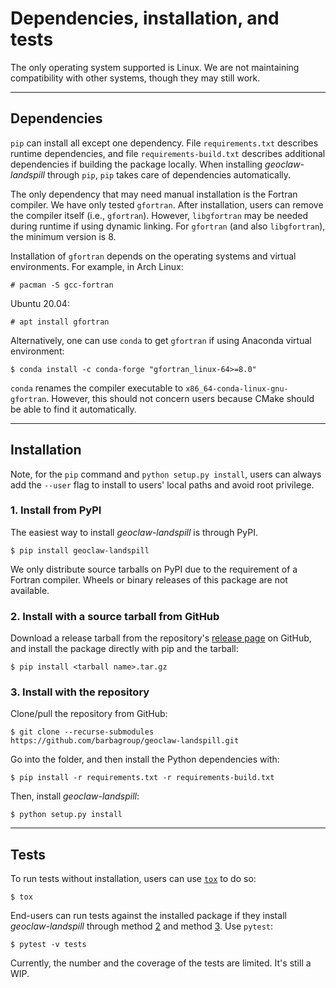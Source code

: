 # Dependencies, installation, and tests

The only operating system supported is Linux. We are not maintaining
compatibility with other systems, though they may still work.

---------------
## Dependencies

`pip` can install all except one dependency. File `requirements.txt` describes
runtime dependencies, and file `requirements-build.txt` describes additional
dependencies if building the package locally. When installing
*geoclaw-landspill* through `pip`, `pip` takes care of dependencies
automatically.

The only dependency that may need manual installation is the Fortran compiler.
We have only tested `gfortran`. After installation, users can remove the
compiler itself (i.e., `gfortran`). However, `libgfortran` may be needed during
runtime if using dynamic linking. For `gfortran` (and also `libgfortran`), the
minimum version is 8.

Installation of `gfortran` depends on the operating systems and virtual
environments. For example, in Arch Linux:
```
# pacman -S gcc-fortran
```
Ubuntu 20.04:
```
# apt install gfortran
```

Alternatively, one can use `conda` to get `gfortran` if using Anaconda virtual
environment:
```
$ conda install -c conda-forge "gfortran_linux-64>=8.0"
```
`conda` renames the compiler executable to `x86_64-conda-linux-gnu-gfortran`.
However, this should not concern users because CMake should be able to find it
automatically.

---------------
## Installation

Note, for the `pip` command and `python setup.py install`, users can always add
the `--user` flag to install to users' local paths and avoid root privilege.

### 1. Install from PyPI

The easiest way to install *geoclaw-landspill* is through PyPI. 
```
$ pip install geoclaw-landspill
```

We only distribute source tarballs on PyPI due to the requirement of a Fortran
compiler. Wheels or binary releases of this package are not available.

### 2. Install with a source tarball from GitHub

Download a release tarball from the repository's
[release page](https://github.com/barbagroup/geoclaw-landspill/releases) on GitHub,
and install the package directly with pip and the tarball:
```
$ pip install <tarball name>.tar.gz
```

### 3. Install with the repository

Clone/pull the repository from GitHub:
```
$ git clone --recurse-submodules https://github.com/barbagroup/geoclaw-landspill.git
```

Go into the folder, and then install the Python dependencies with:
```
$ pip install -r requirements.txt -r requirements-build.txt
```
Then, install *geoclaw-landspill*:
```
$ python setup.py install
```

--------
## Tests

To run tests without installation, users can use
[`tox`](https://tox.readthedocs.io/en/latest/) to do so:

```
$ tox
```

End-users can run tests against the installed package if they install
*geoclaw-landspill* through method
[2](#2.-install-with-a-source-tarball-from-github) and method
[3](#3.-install-with-the-repository). Use `pytest`:
```
$ pytest -v tests
```

Currently, the number and the coverage of the tests are limited. It's still a
WIP.
